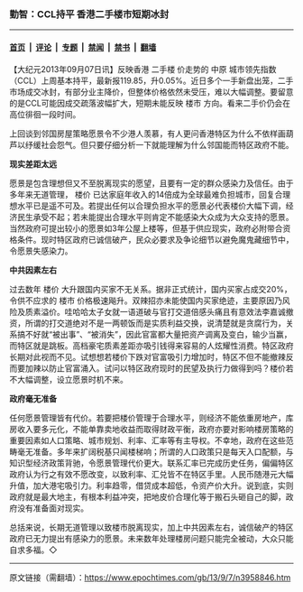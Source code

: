 ### 勤智：CCL持平 香港二手楼市短期冰封

---

#### [首页](../../../..?n3958846) &nbsp;|&nbsp; [评论](../../../../../epoch-comment?n3958846) &nbsp;|&nbsp; [专题](../../../../../epoch-special?n3958846) &nbsp;|&nbsp; [禁闻](../../../../../epoch-news?n3958846) &nbsp;|&nbsp; [禁书](../../../../../books?n3958846) &nbsp;|&nbsp; [翻墙](https://github.com/gfw-breaker/nogfw/blob/master/README.md?n3958846)


<div class="post_content" id="artbody" itemprop="articleBody">
 <!-- article content begin -->
 <p>
  【大纪元2013年09月07日讯】反映香港
  <ok href="https://www.epochtimes.com/gb/tag/%E4%BA%8C%E6%89%8B%E6%A5%BC.html">
   二手楼
  </ok>
  价走势的
  <ok href="https://www.epochtimes.com/gb/tag/%E4%B8%AD%E5%8E%9F.html">
   中原
  </ok>
  城市领先指数（CCL）上周基本持平，最新报119.85，升0.05%。近日多个一手新盘出笼，二手市场成交冰封，有部分业主降价，但整体价格依然未受压，难以大幅调整。要留意的是CCL可能因成交疏落波幅扩大，短期未能反映
  <ok href="https://www.epochtimes.com/gb/tag/%E6%A5%BC%E5%B8%82.html">
   楼市
  </ok>
  方向。看来二手价仍会在高位徘徊一段时间。
 </p>
 <p>
  上回谈到邻国房屋策略愿景令不少港人羡慕，有人更问香港特区为什么不依样画葫芦以纾缓社会怨气。但只要仔细分析一下就能理解为什么邻国能而特区政府不能。
 </p>
 <p>
  <b>
   现实差距太远
  </b>
 </p>
 <p>
  愿景是包含理想但又不至脱离现实的愿望，且要有一定的群众感染力及信任。由于多年来无道管理，
  <ok href="https://www.epochtimes.com/gb/tag/%E6%A5%BC%E4%BB%B7.html">
   楼价
  </ok>
  已达家庭年收入的14倍成为全球最难负担城市，回复合理想水平已是遥不可及。若提出任何以合理负担水平的愿景必代表楼价大幅下调，经济民生承受不起；若未能提出合理水平则肯定不能感染大众成为大众支持的愿景。当然政府可提出较小的愿景如3年公屋上楼等，但基于供应现实，政府必附带合资格条件。现时特区政府已诚信破产，民众必要求及争论细节以避免魔鬼藏细节中，令愿景失感染力。
 </p>
 <p>
  <b>
   中共因素左右
  </b>
 </p>
 <p>
  过去数年
  <ok href="https://www.epochtimes.com/gb/tag/%E6%A5%BC%E4%BB%B7.html">
   楼价
  </ok>
  大升跟国内买家不无关系。据非正式统计，国内买家占成交20%，令供不应求的
  <ok href="https://www.epochtimes.com/gb/tag/%E6%A5%BC%E5%B8%82.html">
   楼市
  </ok>
  价格极速飚升。双辣招亦未能使国内买家绝迹，主要原因乃风险及质素溢价。哇哈哈太子女就一语道破与官打交道倍感头痛且有意效法李嘉诚撤资，所谓的打交道绝对不是一两顿饭而是实质利益交换，说清楚就是贪腐行为，关系搞不好就“被出事”、“被消失”，因此官富都大量把资产调离及变白，输少当赢，而特区就是跳板。高档豪宅质素差距亦吸引钱得来容易的人炫耀性消费。特区政府长期对此视而不见。试想想若楼价下跌对官富吸引力增加时，特区不但不能撤辣反而要加辣以防止官富涌入。试问以特区政府现时的民望及执行力做得到吗？楼价若不大幅调整，设立愿景时机不来。
 </p>
 <p>
  <b>
   政府毫无准备
  </b>
 </p>
 <p>
  任何愿景管理皆有代价。若要把楼价管理于合理水平，则经济不能依重房地产，库房收入要多元化，不能单靠卖地收益而取得财政平衡，政府亦要对影响楼房策略的重要因素如人口策略、城市规划、利率、汇率等有主导权。不幸地，政府在这些范畴毫无准备。多年来扩阔税基只闻楼梯响；所谓的人口政策只是每天入口配额，与知识型经济政策背驰，令愿景管理代价更大。联系汇率已完成历史任务，偏偏特区政府认为行之有效不愿改变，以致利率、汇兑皆不在特区手里。人民币随港元大幅升值，加大港宅吸引力。利率趋零，借贷成本超低，令资产价大升。说到底，实则政府就是最大地主，有根本利益冲突，把地皮价合理化等于搬石头砸自己的脚，政府没有准备面对现实。
 </p>
 <p>
  总括来说，长期无道管理以致楼市脱离现实，加上中共因素左右，诚信破产的特区政府已无力提出有感染力的愿景。未来数年处理楼房问题只能完全被动，大众只能自求多福。◇
 </p>
 <!-- article content end -->
 <div id="below_article_ad">
 </div>
</div>


---

原文链接（需翻墙）：https://www.epochtimes.com/gb/13/9/7/n3958846.htm